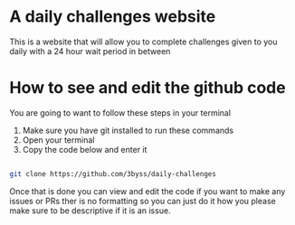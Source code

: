 <h1>A daily challenges website</h1>

This is a website that will allow you to complete challenges given to you daily with a 24 hour wait period in between

<h1>How to see and edit the github code</h1>

You are going to want to follow these steps in your terminal 

<ol>
  <li>Make sure you have git installed to run these commands</li>
  <li>Open your terminal</li>
  <li>Copy the code below and enter it</li>
</ol>

``` bash

git clone https://github.com/3byss/daily-challenges

```

Once that is done you can view and edit the code if you want to make any issues or PRs ther is no formatting so you can just do it how you please make sure to be descriptive if it is an issue.
